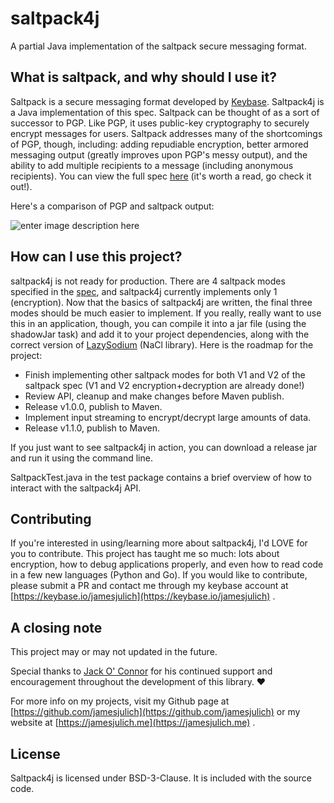 # saltpack4j
A partial Java implementation of the saltpack secure messaging format.

## What is saltpack, and why should I use it?
Saltpack is a secure messaging format developed by [Keybase](https://keybase.io). Saltpack4j is a Java implementation of this spec. Saltpack can be thought of as a sort of successor to PGP. Like PGP, it uses public-key cryptography to securely encrypt messages for users. Saltpack addresses many of the shortcomings of PGP, though, including: adding repudiable encryption, better armored messaging output (greatly improves upon PGP's messy output), and the ability to add multiple recipients to a message (including anonymous recipients). You can view the full spec [here](https://saltpack.org/) (it's worth a read, go check it out!).

Here's a comparison of PGP and saltpack output:

![enter image description here](https://i.imgur.com/i2Pdhft.png?1)

## How can I use this project?
saltpack4j is not ready for production. There are 4 saltpack modes specified in the [spec](https://saltpack.org), and saltpack4j currently implements only 1 (encryption). Now that the basics of saltpack4j are written, the final three modes should be much easier to implement. If you really, really want to use this in an application, though, you can compile it into a jar file (using the shadowJar task) and add it to your project dependencies, along with the correct version of [LazySodium](https://docs.lazycode.co/lazysodium/) (NaCl library). Here is the roadmap for the project:

 - Finish implementing other saltpack modes for both V1 and V2 of the saltpack spec (V1 and V2 encryption+decryption are already done!)
 - Review API, cleanup and make changes before Maven publish.
 - Release v1.0.0, publish to Maven.
 - Implement input streaming to encrypt/decrypt large amounts of data.
 - Release v1.1.0, publish to Maven.

If you just want to see saltpack4j in action, you can download a release jar and run it using the command line.

SaltpackTest.java in the test package contains a brief overview of how to interact with the saltpack4j API.

## Contributing
If you're interested in using/learning more about saltpack4j, I'd LOVE for you to contribute. This project has taught me so much: lots about encryption, how to debug applications properly, and even how to read code in a few new languages (Python and Go). If you would like to contribute, please submit a PR and contact me through my keybase account at [https://keybase.io/jamesjulich](https://keybase.io/jamesjulich) .

## A closing note

This project may or may not updated in the future.

Special thanks to [Jack O' Connor](https://github.com/oconnor663) for his continued support and encouragement throughout the development of this library. ❤️

For more info on my projects, visit my Github page at [https://github.com/jamesjulich](https://github.com/jamesjulich) or my website at [https://jamesjulich.me](https://jamesjulich.me) .

## License
Saltpack4j is licensed under BSD-3-Clause. It is included with the source code.


